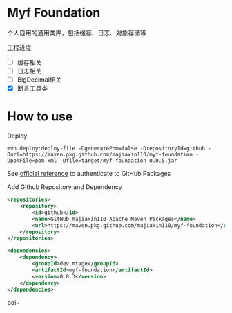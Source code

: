 # Myf Foundation
个人自用的通用类库，包括缓存、日志、对象存储等

工程进度
- [ ] 缓存相关
- [ ] 日志相关
- [ ] BigDecimal相关
- [x] 断言工具类

# How to use
Deploy
```
mvn deploy:deploy-file -DgeneratePom=false -DrepositoryId=github -Durl=https://maven.pkg.github.com/majiaxin110/myf-foundation -DpomFile=pom.xml -Dfile=target/myf-foundation-0.0.5.jar
```


See [official reference](https://help.github.com/en/github/managing-packages-with-github-packages/configuring-apache-maven-for-use-with-github-packages#authenticating-to-github-packages) to authenticate to GitHub Packages

Add Github Repository and Dependency
```xml
<repositories>
    <repository>
        <id>github</id>
        <name>GitHub majiaxin110 Apache Maven Packages</name>
        <url>https://maven.pkg.github.com/majiaxin110/myf-foundation</url>
    </repository>
</repositories>

<dependencies>
    <dependency>
        <groupId>dev.mtage</groupId>
        <artifactId>myf-foundation</artifactId>
        <version>0.0.3</version>
    </dependency>
</dependencies>
```

poi~